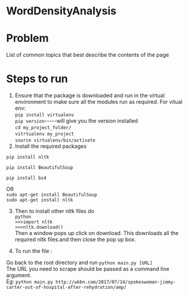 # WordDensityAnalysis
# Problem
List of common topics that best describe the contents of the page<br />
# Steps to run <br />

1.	Ensure that the package is downloaded and run in the virtual environment to make sure all the modules run as required.
For vitual env:<br />
`pip install virtualenv`<br />
`pip version`-----will give you the version installed<br />
`cd my_project_folder/`<br />
`vitrtualenv my_project`<br />
`source virtualenv/bin/activate`<br />
2.	Install the required packages<br />

`pip install nltk`<br />

`pip install BeautifulSoup`<br />

`pip install bs4`<br />

OR<br />
	`sudo apt-get install BeautifulSoup`<br />
	`sudo apt-get install nltk`<br />


3.	Then to install other nltk files do<br />
`python`<br />
`>>>import nltk`<br />
`>>>nltk.download()`<br />
Then a window pops up click on download.
This downloads all the required nltk files.and then close the pop up box.

4.	To run the file :<br />

Go back to the root directory and run
`python main.py [URL]`<br />
The URL you need to scrape should be passed as a command line argument.<br />
Eg: `python main.py http://wkbn.com/2017/07/14/spokeswoman-jimmy-carter-out-of-hospital-after-rehydration/amp/`



